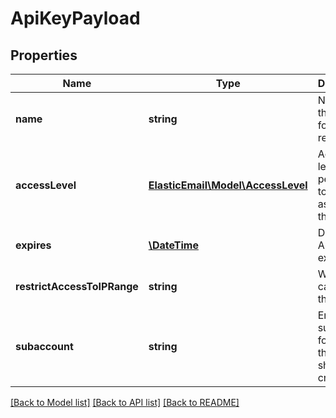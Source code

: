 # ApiKeyPayload

## Properties
Name | Type | Description | Notes
------------ | ------------- | ------------- | -------------
**name** | **string** | Name of the ApiKey for ease of reference. | [optional] 
**accessLevel** | [**ElasticEmail\Model\AccessLevel**](AccessLevel.md) | Access level or permission to be assigned to this ApiKey. | [optional] 
**expires** | [**\DateTime**](\DateTime.md) | Date this ApiKey expires. | [optional] 
**restrictAccessToIPRange** | **string** | Which IPs can use this ApiKey | [optional] 
**subaccount** | **string** | Email of the subaccount for which this ApiKey should be created | [optional] 

[[Back to Model list]](../README.md#documentation-for-models) [[Back to API list]](../README.md#documentation-for-api-endpoints) [[Back to README]](../README.md)


